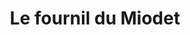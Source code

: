 ---
title: "Le fournil du Miodet"
url: /saint-dier-dauvergne/le-fournil-du-miodet/
shop: boulangerie
---